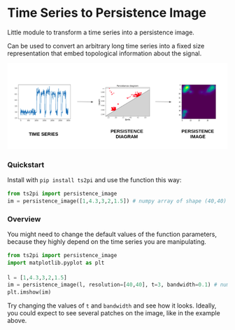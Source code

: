 # Time Series to Persistence Image
Little module to transform a time series into a persistence image.

Can be used to convert an arbitrary long time series into a fixed size representation that embed topological information about the signal.

![Illustration](https://raw.githubusercontent.com/clementpiat/time-series-persistence-image/main/pipeline.png "ts2pi")

### Quickstart

Install with `pip install ts2pi` and use the function this way:
```python
from ts2pi import persistence_image
im = persistence_image([1,4.3,3,2,1.5]) # numpy array of shape (40,40)
```

### Overview

You might need to change the default values of the function parameters, because they highly depend on the time series you are manipulating.

```python
from ts2pi import persistence_image
import matplotlib.pyplot as plt

l = [1,4.3,3,2,1.5]
im = persistence_image(l, resolution=[40,40], t=3, bandwidth=0.1) # numpy array of shape <resolution>
plt.imshow(im)
```

Try changing the values of `t` and `bandwidth` and see how it looks. Ideally, you could expect to see several patches on the image, like in the example above.